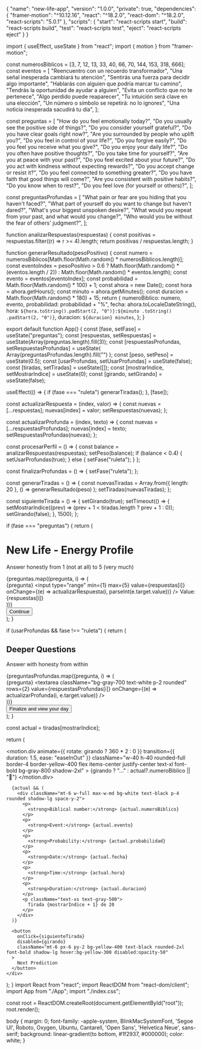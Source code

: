 {
  "name": "new-life-app",
  "version": "1.0.0",
  "private": true,
  "dependencies": {
    "framer-motion": "^10.12.16",
    "react": "^18.2.0",
    "react-dom": "^18.2.0",
    "react-scripts": "5.0.1"
  },
  "scripts": {
    "start": "react-scripts start",
    "build": "react-scripts build",
    "test": "react-scripts test",
    "eject": "react-scripts eject"
  }
}




import { useEffect, useState } from "react";
import { motion } from "framer-motion";

const numerosBiblicos = [3, 7, 12, 13, 33, 40, 66, 70, 144, 153, 318, 666];
const eventos = [
  "Reencuentro con un recuerdo transformador",
  "Una señal inesperada cambiará tu atención",
  "Sentirás una fuerza para decidir algo importante",
  "Hablarás con alguien que podría marcar tu camino",
  "Tendrás la oportunidad de ayudar a alguien",
  "Evita un conflicto que no te pertenece",
  "Algo perdido puede reaparecer",
  "Tu intuición será clave en una elección",
  "Un número o símbolo se repetirá: no lo ignores",
  "Una noticia inesperada sacudirá tu día",
];






const preguntas = [
  "How do you feel emotionally today?",
  "Do you usually see the positive side of things?",
  "Do you consider yourself grateful?",
  "Do you have clear goals right now?",
  "Are you surrounded by people who uplift you?",
  "Do you feel in control of your life?",
  "Do you forgive easily?",
  "Do you feel you receive what you give?",
  "Do you enjoy your daily life?",
  "Do you often have positive thoughts?",
  "Do you take time for yourself?",
  "Are you at peace with your past?",
  "Do you feel excited about your future?",
  "Do you act with kindness without expecting rewards?",
  "Do you accept change or resist it?",
  "Do you feel connected to something greater?",
  "Do you have faith that good things will come?",
  "Are you consistent with positive habits?",
  "Do you know when to rest?",
  "Do you feel love (for yourself or others)?",
];






const preguntasProfundas = [
  "What pain or fear are you hiding that you haven't faced?",
  "What part of yourself do you want to change but haven't dared?",
  "What's your biggest unspoken desire?",
  "What would you repeat from your past, and what would you change?",
  "Who would you be without the fear of others' judgment?",
];






function analizarRespuestas(respuestas) {
  const positivas = respuestas.filter((r) => r >= 4).length;
  return positivas / respuestas.length;
}






function generarResultado(pesoPositivo) {
  const numero =
    numerosBiblicos[Math.floor(Math.random() * numerosBiblicos.length)];
  const eventoIndex =
    pesoPositivo > 0.6
      ? Math.floor(Math.random() * (eventos.length / 2))
      : Math.floor(Math.random() * eventos.length);
  const evento = eventos[eventoIndex];
  const probabilidad = Math.floor(Math.random() * 100) + 1;
  const ahora = new Date();
  const hora = ahora.getHours();
  const minuto = ahora.getMinutes();
  const duracion = Math.floor(Math.random() * 180) + 15;
  return {
    numeroBiblico: numero,
    evento,
    probabilidad: probabilidad + "%",
    fecha: ahora.toLocaleDateString(),
    hora: `${hora.toString().padStart(2, "0")}:${minuto
      .toString()
      .padStart(2, "0")}`,
    duracion: `${duracion} minutes`,
  };
}







export default function App() {
  const [fase, setFase] = useState("preguntas");
  const [respuestas, setRespuestas] = useState(Array(preguntas.length).fill(3));
  const [respuestasProfundas, setRespuestasProfundas] = useState(
    Array(preguntasProfundas.length).fill("")
  );
  const [peso, setPeso] = useState(0.5);
  const [usarProfundas, setUsarProfundas] = useState(false);
  const [tiradas, setTiradas] = useState([]);
  const [mostrarIndice, setMostrarIndice] = useState(0);
  const [girando, setGirando] = useState(false);

  useEffect(() => {
    if (fase === "ruleta") generarTiradas();
  }, [fase]);

  const actualizarRespuesta = (index, valor) => {
    const nuevas = [...respuestas];
    nuevas[index] = valor;
    setRespuestas(nuevas);
  };

  const actualizarProfunda = (index, texto) => {
    const nuevas = [...respuestasProfundas];
    nuevas[index] = texto;
    setRespuestasProfundas(nuevas);
  };

  const procesarPerfil = () => {
    const balance = analizarRespuestas(respuestas);
    setPeso(balance);
    if (balance < 0.4) {
      setUsarProfundas(true);
    } else {
      setFase("ruleta");
    }
  };

  const finalizarProfundas = () => {
    setFase("ruleta");
  };

  const generarTiradas = () => {
    const nuevasTiradas = Array.from({ length: 20 }, () =>
      generarResultado(peso)
    );
    setTiradas(nuevasTiradas);
  };

  const siguienteTirada = () => {
    setGirando(true);
    setTimeout(() => {
      setMostrarIndice((prev) => (prev + 1 < tiradas.length ? prev + 1 : 0));
      setGirando(false);
    }, 1500);
  };

  if (fase === "preguntas") {
    return (
      <div className="min-h-screen bg-gradient-to-b from-gray-800 to-black text-white p-6">
        <h1 className="text-2xl font-bold mb-4">New Life - Energy Profile</h1>
        <p className="mb-4">Answer honestly from 1 (not at all) to 5 (very much)</p>
        <div className="space-y-4">
          {preguntas.map((pregunta, i) => (
            <div key={i} className="flex flex-col">
              <label className="mb-1">{pregunta}</label>
              <input
                type="range"
                min={1}
                max={5}
                value={respuestas[i]}
                onChange={(e) => actualizarRespuesta(i, parseInt(e.target.value))}
              />
              <span className="text-sm text-gray-300">Value: {respuestas[i]}</span>
            </div>
          ))}
        </div>
        <button
          className="mt-6 px-6 py-2 bg-yellow-400 text-black rounded-xl font-bold hover:bg-yellow-300"
          onClick={procesarPerfil}
        >
          Continue
        </button>
      </div>
    );
  }

  if (usarProfundas && fase !== "ruleta") {
    return (
      <div className="min-h-screen bg-gradient-to-b from-gray-900 to-black text-white p-6">
        <h2 className="text-xl font-semibold mb-4">Deeper Questions</h2>
        <p className="mb-4">Answer with honesty from within</p>
        <div className="space-y-4">
          {preguntasProfundas.map((pregunta, i) => (
            <div key={i} className="flex flex-col">
              <label className="mb-1">{pregunta}</label>
              <textarea
                className="bg-gray-700 text-white p-2 rounded"
                rows={2}
                value={respuestasProfundas[i]}
                onChange={(e) => actualizarProfunda(i, e.target.value)}
              />
            </div>
          ))}
        </div>
        <button
          className="mt-6 px-6 py-2 bg-yellow-400 text-black rounded-xl font-bold hover:bg-yellow-300"
          onClick={finalizarProfundas}
        >
          Finalize and view your day
        </button>
      </div>
    );
  }

  const actual = tiradas[mostrarIndice];

  return (
    <div className="flex flex-col items-center justify-center min-h-screen p-4 bg-gradient-to-b from-gray-900 to-black text-white">
      <motion.div
        animate={{ rotate: girando ? 360 * 2 : 0 }}
        transition={{ duration: 1.5, ease: "easeInOut" }}
        className="w-40 h-40 rounded-full border-4 border-yellow-400 flex items-center justify-center text-xl font-bold bg-gray-800 shadow-2xl"
      >
        {girando ? "..." : actual?.numeroBiblico || "🎰"}
      </motion.div>

      {actual && (
        <div className="mt-6 w-full max-w-md bg-white text-black p-4 rounded shadow-lg space-y-2">
          <p>
            <strong>Biblical number:</strong> {actual.numeroBiblico}
          </p>
          <p>
            <strong>Event:</strong> {actual.evento}
          </p>
          <p>
            <strong>Probability:</strong> {actual.probabilidad}
          </p>
          <p>
            <strong>Date:</strong> {actual.fecha}
          </p>
          <p>
            <strong>Time:</strong> {actual.hora}
          </p>
          <p>
            <strong>Duration:</strong> {actual.duracion}
          </p>
          <p className="text-xs text-gray-500">
            Tirada {mostrarIndice + 1} de 20
          </p>
        </div>
      )}

      <button
        onClick={siguienteTirada}
        disabled={girando}
        className="mt-6 px-6 py-2 bg-yellow-400 text-black rounded-2xl font-bold shadow-lg hover:bg-yellow-300 disabled:opacity-50"
      >
        Next Prediction
      </button>
    </div>
  );
}
import React from "react";
import ReactDOM from "react-dom/client";
import App from "./App";
import "./index.css";

const root = ReactDOM.createRoot(document.getElementById("root"));
root.render(<App />);
<!DOCTYPE html>
<html lang="en">
  <head>
    <meta charset="utf-8" />
    <link rel="icon" href="%PUBLIC_URL%/favicon.ico" />
    <meta name="viewport" content="width=device-width, initial-scale=1" />
    <title>New Life - Biblical Mystic Wheel</title>
  </head>
  <body>
    <div id="root"></div>
  </body>
</html>
body {
  margin: 0;
  font-family: -apple-system, BlinkMacSystemFont, 'Segoe UI', Roboto,
    Oxygen, Ubuntu, Cantarell, 'Open Sans', 'Helvetica Neue', sans-serif;
  background: linear-gradient(to bottom, #1f2937, #000000);
  color: white;
}
